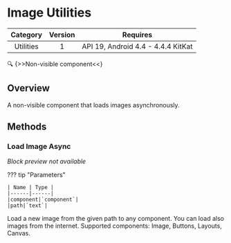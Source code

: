 # Image Utilities

| Category | Version | Requires |
|:--------:|:-------:|:--------:|
|Utilities|1|API 19, Android 4.4 - 4.4.4 KitKat|

:mag: {>>Non-visible component<<}

## Overview

A non-visible component that loads images asynchronously.

## Methods

### Load Image Async

_Block preview not available_

??? tip "Parameters"

    | Name | Type |
    |------|------|
    |component|`component`|
    |path|`text`|


Load a new image from the given path to any component. You can load also images from the internet. Supported components: Image, Buttons, Layouts, Canvas.